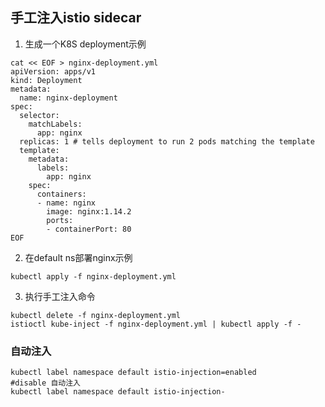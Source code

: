 ## 手工注入istio sidecar

1. 生成一个K8S deployment示例
```
cat << EOF > nginx-deployment.yml
apiVersion: apps/v1
kind: Deployment
metadata:
  name: nginx-deployment
spec:
  selector:
    matchLabels:
      app: nginx
  replicas: 1 # tells deployment to run 2 pods matching the template
  template:
    metadata:
      labels:
        app: nginx
    spec:
      containers:
      - name: nginx
        image: nginx:1.14.2
        ports:
        - containerPort: 80
EOF

```

2. 在default ns部署nginx示例
```
kubectl apply -f nginx-deployment.yml
```


3. 执行手工注入命令
```
kubectl delete -f nginx-deployment.yml
istioctl kube-inject -f nginx-deployment.yml | kubectl apply -f -
```


### 自动注入

```
kubectl label namespace default istio-injection=enabled
#disable 自动注入
kubectl label namespace default istio-injection-
```